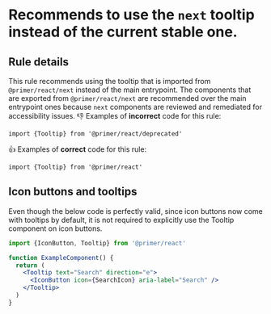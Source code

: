 # Recommends to use the `next` tooltip instead of the current stable one.

## Rule details

This rule recommends using the tooltip that is imported from `@primer/react/next` instead of the main entrypoint. The components that are exported from `@primer/react/next` are recommended over the main entrypoint ones because `next` components are reviewed and remediated for accessibility issues.
👎 Examples of **incorrect** code for this rule:

```tsx
import {Tooltip} from '@primer/react/deprecated'
```

👍 Examples of **correct** code for this rule:

```tsx
import {Tooltip} from '@primer/react'
```

## Icon buttons and tooltips

Even though the below code is perfectly valid, since icon buttons now come with tooltips by default, it is not required to explicitly use the Tooltip component on icon buttons.

```jsx
import {IconButton, Tooltip} from '@primer/react'

function ExampleComponent() {
  return (
    <Tooltip text="Search" direction="e">
      <IconButton icon={SearchIcon} aria-label="Search" />
    </Tooltip>
  )
}
```
